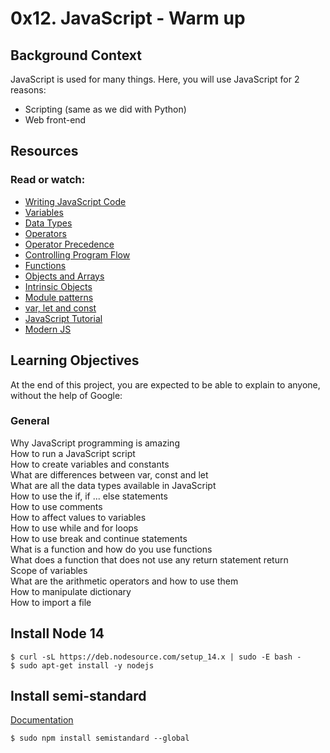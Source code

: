 # 0x12. JavaScript - Warm up

## Background Context

JavaScript is used for many things. Here, you will use JavaScript for 2 reasons:

- Scripting (same as we did with Python)
- Web front-end

## Resources

### Read or watch:

- [Writing JavaScript Code](https://developer.mozilla.org/en-US/docs/Learn_web_development/Getting_started/Your_first_website/Adding_interactivity)
- [Variables](https://developer.mozilla.org/en-US/docs/Learn_web_development/Core/Scripting/Variables)
- [Data Types](https://developer.mozilla.org/en-US/docs/Web/JavaScript/Data_structures)
- [Operators](https://developer.mozilla.org/en-US/docs/Web/JavaScript/Guide/Expressions_and_operators)
- [Operator Precedence](https://developer.mozilla.org/en-US/docs/Web/JavaScript/Reference/Operators/Operator_precedence)
- [Controlling Program Flow](https://developer.mozilla.org/en-US/docs/Web/JavaScript/Guide/Control_flow_and_error_handling)
- [Functions](https://developer.mozilla.org/en-US/docs/Learn_web_development/Core/Scripting/Functions)
- [Objects and Arrays](https://developer.mozilla.org/en-US/docs/Learn_web_development/Core/Scripting/Object_basics)
- [Intrinsic Objects](https://developer.mozilla.org/en-US/docs/Learn_web_development/Extensions/Advanced_JavaScript_objects)
- [Module patterns](https://darrenderidder.github.io/talks/ModulePatterns/#/5)
- [var, let and const](https://www.youtube.com/watch?v=sjyJBL5fkp8)
- [JavaScript Tutorial](https://www.youtube.com/watch?v=vZBCTc9zHtI)
- [Modern JS](https://github.com/mbeaudru/modern-js-cheatsheet)

## Learning Objectives

At the end of this project, you are expected to be able to explain to anyone, without the help of Google:

### General

Why JavaScript programming is amazing  
How to run a JavaScript script  
How to create variables and constants  
What are differences between var, const and let  
What are all the data types available in JavaScript  
How to use the if, if ... else statements  
How to use comments  
How to affect values to variables  
How to use while and for loops  
How to use break and continue statements  
What is a function and how do you use functions  
What does a function that does not use any return statement return  
Scope of variables  
What are the arithmetic operators and how to use them  
How to manipulate dictionary  
How to import a file

## Install Node 14

```console
$ curl -sL https://deb.nodesource.com/setup_14.x | sudo -E bash -
$ sudo apt-get install -y nodejs
```

## Install semi-standard

[Documentation](https://github.com/standard/semistandard)

```console
$ sudo npm install semistandard --global
```
